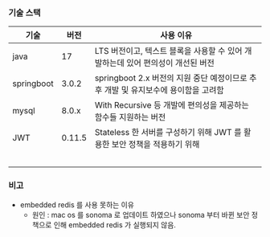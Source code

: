 ### 기술  스택

| 기술         | 버전     | 사용 이유                                                 |
|------------|--------|-------------------------------------------------------|
| java       | 17     | LTS 버전이고, 텍스트 블록을 사용할 수 있어 개발하는데 있어 편의성이 개선된 버전       |
| springboot | 3.0.2  | springboot 2.x 버전의 지원 중단 예정이므로 추후 개발 및 유지보수에 용이함을 고려함 |
| mysql      | 8.0.x  | With Recursive 등 개발에 편의성을 제공하는 함수들 지원하는 버전            |
| JWT        | 0.11.5 | Stateless 한 서버를 구성하기 위해 JWT 를 활용한 보안 정책을 적용하기 위해      |
|            |        |                                                       |
|            |        |                                                       |
|            |        |                                                       |
|            |        |                                                       |
|            |        |                                                       |


### 비고
- embedded redis 를 사용 못하는 이유
    - 원인 : mac os 를 sonoma 로 업데이트 하였으나 sonoma 부터 바뀐 보안 정책으로 인해 embedded redis 가 실행되지 않음.
